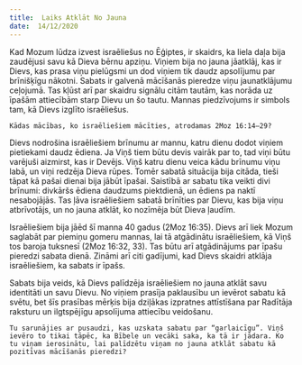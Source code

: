 ```yaml
---
title:  Laiks Atklāt No Jauna
date:  14/12/2020
---
```


Kad Mozum lūdza izvest israēliešus no Ēģiptes, ir skaidrs, ka liela daļa bija zaudējusi savu kā Dieva bērnu apziņu. Viņiem bija no jauna jāatklāj, kas ir Dievs, kas prasa viņu pielūgsmi un dod viņiem tik daudz apsolījumu par brīnišķīgu nākotni. Sabats ir galvenā mācīšanās pieredze viņu jaunatklājumu ceļojumā. Tas kļūst arī par skaidru signālu citām tautām, kas norāda uz īpašām attiecībām starp Dievu un šo tautu. Mannas piedzīvojums ir simbols tam, kā Dievs izglīto israēliešus.

`Kādas mācības, ko israēliešiem mācīties, atrodamas 2Moz 16:14–29?`

Dievs nodrošina israēliešiem brīnumu ar mannu, katru dienu dodot viņiem pietiekami daudz ēdiena. Ja Viņš tiem būtu devis vairāk par to, tad viņi būtu varējuši aizmirst, kas ir Devējs. Viņš katru dienu veica kādu brīnumu viņu labā, un viņi redzēja Dieva rūpes. Tomēr sabatā situācija bija citāda, tieši tāpat kā pašai dienai bija jābūt īpašai. Saistībā ar sabatu tika veikti divi brīnumi: divkāršs ēdiena daudzums piektdienā, un ēdiens pa naktī nesabojājās. Tas ļāva israēliešiem sabatā brīnīties par Dievu, kas bija viņu atbrīvotājs, un no jauna atklāt, ko nozīmēja būt Dieva ļaudīm.

Israēliešiem bija jāēd šī manna 40 gadus (2Moz 16:35). Dievs arī liek Mozum saglabāt par piemiņu gomeru mannas, lai tā atgādinātu israēliešiem, kā Viņš tos baroja tuksnesī (2Moz 16:32, 33). Tas būtu arī atgādinājums par īpašu pieredzi sabata dienā. Zināmi arī citi gadījumi, kad Dievs skaidri atklāja israēliešiem, ka sabats ir īpašs.

Sabats bija veids, kā Dievs palīdzēja israēliešiem no jauna atklāt savu identitāti un savu Dievu. No viņiem prasīja paklausību un ievērot sabatu kā svētu, bet šīs prasības mērķis bija dziļākas izpratnes attīstīšana par Radītāja raksturu un ilgtspējīgu apsolījuma attiecību veidošanu.

`Tu sarunājies ar pusaudzi, kas uzskata sabatu par “garlaicīgu”. Viņš ievēro to tikai tāpēc, ka Bībele un vecāki saka, ka tā ir jādara. Ko tu viņam ierosinātu, lai palīdzētu viņam no jauna atklāt sabatu kā pozitīvas mācīšanās pieredzi?`